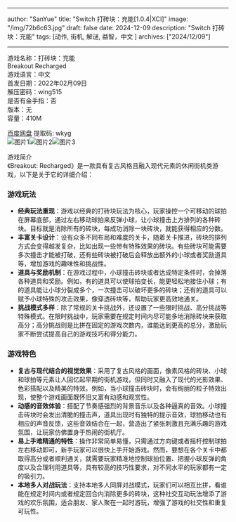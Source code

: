 
---
author: "SanYue"
title: "Switch 打砖块：充能[1.0.4|XCI]"
image: "/img/72b6c63.jpg"
draft: false
date: 2024-12-09
description: "Switch 打砖块：充能"
tags: [动作, 街机, 解谜, 益智，中文 ]
archives: ["2024/12/09"]

---

游戏名称：打砖块：充能   
Breakout Recharged    
游戏语言：中文  
首发日期：2022年02月09日  
解压密码：wing515  
是否有金手指：否  
版本：无   
容量：410M

[百度网盘](https://pan.baidu.com/s/1Yks3uiKMUnb2awx1KSwGww ) 提取码: wkyg  
![图片1](/img/ea1f5.jpg)![图片2](/img/a7a8e.jpg)![图片3](/img/045d4.jpg)  

游戏简介  
《Breakout: Recharged》是一款具有复古风格且融入现代元素的休闲街机类游戏，以下是关于它的详细介绍：

### 游戏玩法
- **经典玩法重现**：游戏以经典的打砖块玩法为核心，玩家操控一个可移动的球拍在屏幕底部，通过左右移动球拍来反弹小球，让小球撞击上方排列的各种砖块。目标就是消除所有的砖块，每成功消除一块砖块，就能获得相应的分数。
- **丰富关卡设计**：设有众多不同布局和难度的关卡，随着关卡推进，砖块的排列方式会变得越发复杂，比如出现一些带有特殊效果的砖块。有些砖块可能需要多次撞击才能被打破，还有些砖块被打破后会释放出额外的小球或者奖励道具等，增加游戏的趣味性和挑战性。
- **道具与奖励机制**：在游戏过程中，小球撞击砖块或者达成特定条件时，会掉落各种道具和奖励。例如，有的道具可以使球拍变长，能更轻松地接住小球；有的道具能让小球分裂成多个，一次撞击可以破坏更多的砖块；还有的道具可以赋予小球特殊的攻击效果，像穿透砖块等，帮助玩家更高效地通关。
- **挑战模式多样**：除了常规的关卡挑战外，还设置了一些限时挑战、高分挑战等特殊模式。在限时挑战中，玩家需要在规定时间内尽可能多地消除砖块来获取高分；高分挑战则是比拼在固定的游戏次数内，谁能达到更高的总分，激励玩家不断尝试提高自己的游戏技巧和得分能力。

### 游戏特色
- **复古与现代结合的视觉效果**：采用了复古风格的画面，像素风格的砖块、小球和球拍等元素让人回忆起早期的街机游戏，但同时又融入了现代的光影效果、色彩搭配以及精美的特效。例如，当小球撞击砖块时，会有绚丽的粒子特效出现，使整个游戏画面既怀旧又富有动感和观赏性。
- **动感的音效体验**：搭配了节奏感强烈的背景音乐以及各种逼真的音效。小球撞击砖块时会发出清脆的撞击声，道具出现时有独特的提示音效，球拍移动也有相应的声音反馈，这些音效结合在一起，营造出了紧张刺激且充满乐趣的游戏氛围，让玩家仿佛置身于热闹的街机厅。
- **易上手难精通的特性**：操作非常简单易懂，只需通过方向键或者摇杆控制球拍左右移动即可，新手玩家可以很快上手开始游戏。然而，要想在各个关卡中都取得高分或者顺利通关，就需要玩家精准地控制球拍位置、把握小球反弹的角度以及合理利用道具等，具有较高的技巧性要求，对不同水平的玩家都有一定的吸引力。
- **本地多人对战玩法**：支持本地多人同屏对战模式，玩家们可以相互比拼，看谁能在规定时间内或者规定回合内消除更多的砖块，这种社交互动玩法增添了游戏的欢乐氛围，适合朋友、家人聚在一起时游玩，增强了游戏的社交性和重复可玩性。 
